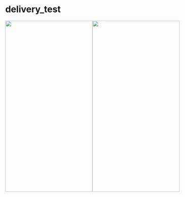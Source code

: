# delivery_test


<div style="display: flex; justify-content: space-between;">
  <img src="https://github.com/meowsheesh/delivery_app/assets/107180424/8e52cf1d-dc72-495c-a7e9-d9c64033ae5e.png" width="275" height="541">
  <img src="https://github.com/meowsheesh/delivery_app/assets/107180424/951f07c0-91eb-425e-92bc-e429608df5f5.png" width="275" height="541">
</div>
